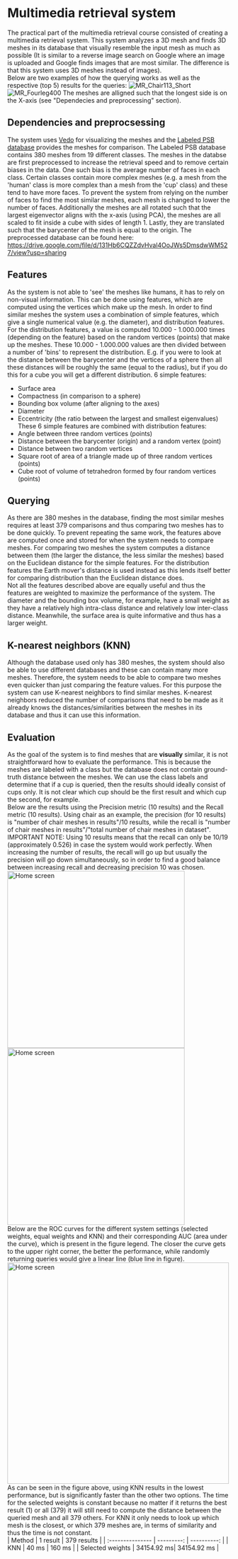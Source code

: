 # Multimedia retrieval system
 
The practical part of the multimedia retrieval course consisted of creating a multimedia retrieval system. This system analyzes a 3D mesh and finds 3D meshes in its database that visually resemble the input mesh as much as possible (It is similar to a reverse image search on Google where an image is uploaded and Google finds images that are most similar. The difference is that this system uses 3D meshes instead of images). <br>
Below are two examples of how the querying works as well as the respective (top 5) results for the queries:
![MR_Chair113_Short](https://user-images.githubusercontent.com/45210768/164991559-8873692b-8167-4484-adeb-c39bd7585e0b.gif)
![MR_Fourleg400](https://user-images.githubusercontent.com/45210768/164991824-0a347975-ec50-4289-a1c3-01557bb9f28e.gif)
The meshes are alligned such that the longest side is on the X-axis (see "Dependecies and preprocessing" section).

## Dependencies and preprocsessing
The system uses [Vedo](https://vedo.embl.es/) for visualizing the meshes and the [Labeled PSB database](https://people.cs.umass.edu/~kalo/papers/LabelMeshes/) provides the meshes for comparison. The Labeled PSB database contains 380 meshes from 19 different classes. The meshes in the databse are first preprocessed to increase the retrieval speed and to remove certain biases in the data. One such bias is the average number of faces in each class. Certain classes contain more complex meshes (e.g. a mesh from the 'human' class is more complex than a mesh from the 'cup' class) and these tend to have more faces. To prevent the system from relying on the number of faces to find the most similar meshes, each mesh is changed to lower the number of faces. Additionally the meshes are all rotated such that the largest eigenvector aligns with the x-axis (using PCA), the meshes are all scaled to fit inside a cube with sides of length 1. Lastly, they are translated such that the barycenter of the mesh is equal to the origin. The preprocessed database can be found here: https://drive.google.com/file/d/131Hb6CQZZdvHval4OoJWs5DmsdwWM527/view?usp=sharing <br>

## Features
As the system is not able to 'see' the meshes like humans, it has to rely on non-visual information. This can be done using features, which are computed using the vertices which make up the mesh. In order to find similar meshes the system uses a combination of simple features, which give a single numerical value (e.g. the diameter), and distribution features. For the distribution features, a value is computed 10.000 - 1.000.000 times (depending on the feature) based on the random vertices (points) that make up the meshes. These 10.000 - 1.000.000 values are then divided between a number of 'bins' to represent the distribution. E.g. if you were to look at the distance between the barycenter and the vertices of a sphere then all these distances will be roughly the same (equal to the radius), but if you do this for a cube you will get a different distribution.
6 simple features:
- Surface area
- Compactness (in comparison to a sphere)
- Bounding box volume (after aligning to the axes)
- Diameter
- Eccentricity (the ratio between the largest and smallest eigenvalues)
These 6 simple features are combined with distribution features:
- Angle between three random vertices (points)
- Distance between the barycenter (origin) and a random vertex (point)
- Distance between two random vertices 
- Square root of area of a triangle made up of three random vertices (points)
- Cube root of volume of tetrahedron formed by four random vertices (points)

## Querying
As there are 380 meshes in the database, finding the most similar meshes requires at least 379 comparisons and thus comparing two meshes has to be done quickly. To prevent repeating the same work, the features above are computed once and stored for when the system needs to compare meshes. For comparing two meshes the system computes a distance between them (the larger the distance, the less similar the meshes) based on the Euclidean distance for the simple features. For the distribution features the Earth mover's distance is used instead as this lends itself better for comparing distribution than the Euclidean distance does.  <br>
Not all the features described above are equally useful and thus the features are weighted to maximize the performance of the system. The diameter and the bounding box volume, for example, have a small weight as they have a relatively high intra-class distance and relatively low inter-class distance. Meanwhile, the surface area is quite informative and thus has a larger weight.

## K-nearest neighbors (KNN)
Although the database used only has 380 meshes, the system should also be able to use different databases and these can contain many more meshes. Therefore, the system needs to be able to compare two meshes even quicker than just comparing the feature values. For this purpose the system can use K-nearest neighbors to find similar meshes. K-nearest neighbors reduced the number of comparisons that need to be made as it already knows the distances/similarities between the meshes in its database and thus it can use this information.

## Evaluation
As the goal of the system is to find meshes that are **visually** similar, it is not straightforward how to evaluate the performance. This is because the meshes are labeled with a class but the database does not contain ground-truth distance between the meshes. We can use the class labels and determine that if a cup is queried, then the results should ideally consist of cups only. It is not clear which cup should be the first result and which cup the second, for example. <br>
Below are the results using the Precision metric (10 results) and the Recall metric (10 results). Using chair as an example, the precision (for 10 results) is "number of chair meshes in results"/10 results, while the recall is "number of chair meshes in results"/"total number of chair meshes in dataset". <br> IMPORTANT NOTE: Using 10 results means that the recall can only be 10/19 (approximately 0.526) in case the system would work perfectly. When increasing the number of results, the recall will go up but usually the precision will go down simultaneously, so in order to find a good balance between increasing recall and decreasing precision 10 was chosen. <br>
<img src="Precision10_.png" width="400" alt="Home screen"/>
<img src="Recall10_.png" width="400" alt="Home screen"/> <br>
Below are the ROC curves for the different system settings (selected weights, equal weights and KNN) and their corresponding AUC (area under the curve), which is present in the figure legend. The closer the curve gets to the upper right corner, the better the performance, while randomly returning queries would give a linear line (blue line in figure).
<img src="rocSystems_2.png" height="500" alt="Home screen"/> <br>
As can be seen in the figure above, using KNN results in the lowest performance, but is significantly faster than the other two options. The time for the selected weights is constant because no matter if it returns the best result (1) or all (379) it will still need to compute the distance between the queried mesh and all 379 others. For KNN it only needs to look up which mesh is the closest, or which 379 meshes are, in terms of similarity and thus the time is not constant. <br>
| Method           | 1 result   | 379 results |
| :--------------- | ---------: | ----------: |
| KNN              | 40 ms      | 160 ms      |
| Selected weights | 34154.92 ms| 34154.92 ms | <br>

